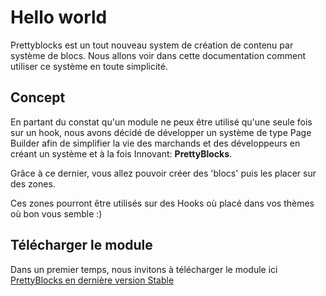 # Hello world 

Prettyblocks est un tout nouveau system de création de contenu par système de blocs. 
Nous allons voir dans cette documentation comment utiliser ce système en toute simplicité. 

## Concept

En partant du constat qu'un module ne peux être utilisé qu'une seule fois sur un hook, nous avons décidé de développer un système de type Page Builder
afin de simplifier la vie des marchands et des développeurs en créant un système et à la fois Innovant: **PrettyBlocks**. 

Grâce à ce dernier, vous allez pouvoir créer des 'blocs' puis les placer sur des zones.

Ces zones pourront être utilisés sur des Hooks où placé dans vos thèmes où bon vous semble :) 

## Télécharger le module

Dans un premier temps, nous invitons à télécharger le module ici [PrettyBlocks en dernière version Stable](https://www.prettyblocks.io)